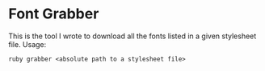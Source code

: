 # Font Grabber

This is the tool I wrote to download all the fonts listed in a given stylesheet file. Usage:

```
ruby grabber <absolute path to a stylesheet file>
```